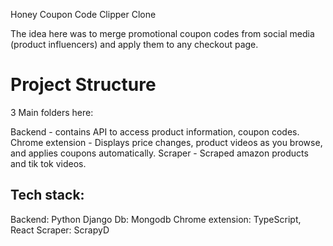 Honey Coupon Code Clipper Clone

The idea here was to merge promotional coupon codes from social media (product influencers) and apply them to any checkout page.

# Project Structure

3 Main folders here:

Backend - contains API to access product information, coupon codes.
Chrome extension - Displays price changes, product videos as you browse, and applies coupons automatically.
Scraper - Scraped amazon products and tik tok videos.

## Tech stack: 

Backend: Python Django
Db: Mongodb
Chrome extension: TypeScript, React
Scraper: ScrapyD
